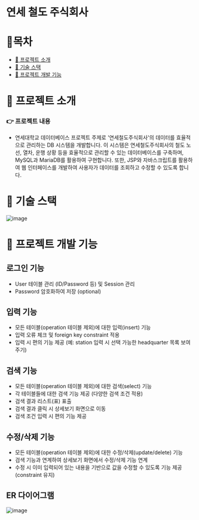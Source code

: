 # 연세 철도 주식회사

# 📂목차

- [🗽 프로젝트 소개](#-프로젝트-소개)
- [🔨 기술 스택](#기술-스택)
- [🏅 프로젝트 개발 기능](#-프로젝트-개발-기능)


# 🗽 프로젝트 소개


### 👉 프로젝트 내용

- 연세대학교 데이터베이스 프로젝트 주제로 '연세철도주식회사'의 데이터를 효율적으로 관리하는 DB 시스템을 개발합니다. 이 시스템은 연세철도주식회사의 철도 노선, 열차, 운행 상황 등을 효율적으로 관리할 수 있는 데이터베이스를 구축하며, MySQL과 MariaDB를 활용하여 구현합니다. 또한, JSP와 자바스크립트를 활용하여 웹 인터페이스를 개발하여 사용자가 데이터를 조회하고 수정할 수 있도록 합니다.


# 🔨 기술 스택

![image](https://github.com/mgskko/bike_data/assets/100071667/345bf7e2-ce53-4a74-86fc-b6651b21f0df)


# 🏅 프로젝트 개발 기능

## 로그인 기능

- User 테이블 관리 (ID/Password 등) 및 Session 관리
- Password 암호화하여 저장 (optional)

## 입력 기능

- 모든 테이블(operation 테이블 제외)에 대한 입력(insert) 기능
- 입력 오류 체크 및 foreign key constraint 적용
- 입력 시 편의 기능 제공 (예: station 입력 시 선택 가능한 headquarter 목록 보여주기)

## 검색 기능

- 모든 테이블(operation 테이블 제외)에 대한 검색(select) 기능
- 각 테이블들에 대한 검색 기능 제공 (다양한 검색 조건 적용)
- 검색 결과 리스트(표) 표출
- 검색 결과 클릭 시 상세보기 화면으로 이동
- 검색 조건 입력 시 편의 기능 제공

## 수정/삭제 기능

- 모든 테이블(operation 테이블 제외)에 대한 수정/삭제(update/delete) 기능
- 검색 기능과 연계하여 상세보기 화면에서 수정/삭제 기능 연계
- 수정 시 이미 입력되어 있는 내용을 기반으로 값을 수정할 수 있도록 기능 제공 (constraint 유지)

## ER 다이어그램

![image](https://github.com/mgskko/bike_data/assets/100071667/6116942d-cce6-4b7f-8c87-5486620923ec)




